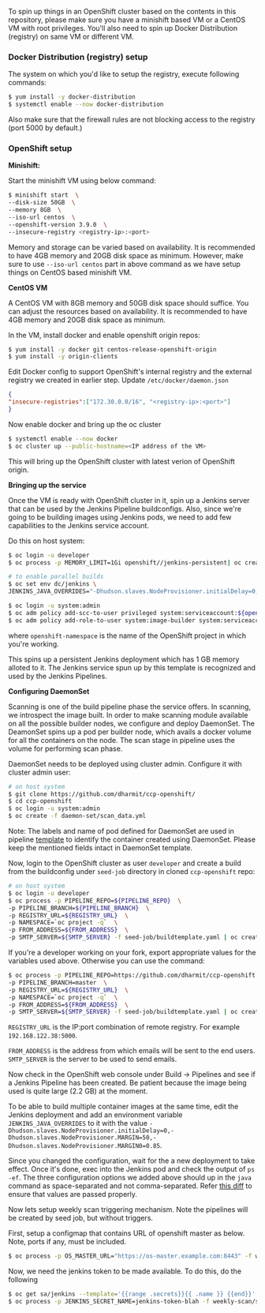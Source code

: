 To spin up things in an OpenShift cluster based on the contents in this
repository, please make sure you have a minishift based VM or a CentOS VM with
root privileges. You'll also need to spin up Docker Distribution (registry) on
same VM or different VM.

### Docker Distribution (registry) setup

The system on which you'd like to setup the registry, execute following
commands:

```bash
$ yum install -y docker-distribution
$ systemctl enable --now docker-distribution
```

Also make sure that the firewall rules are not blocking access to the registry
(port 5000 by default.)

### OpenShift setup

**Minishift:**

Start the minishift VM using below command:

```bash
$ minishift start  \
--disk-size 50GB  \
--memory 8GB  \
--iso-url centos  \
--openshift-version 3.9.0  \
--insecure-registry <registry-ip>:<port>
```

Memory and storage can be varied based on availability. It is recommended to
have 4GB memory and 20GB disk space as minimum. However, make sure to use
`--iso-url centos` part in above command as we have setup things on CentOS based
minishift VM.

**CentOS VM**

A CentOS VM with 8GB memory and 50GB disk space should suffice. You can adjust
the resources based on availability. It is recommended to have 4GB memory and
20GB disk space as minimum.

In the VM, install docker and enable openshift origin repos:

```bash
$ yum install -y docker git centos-release-openshift-origin
$ yum install -y origin-clients
```

Edit Docker config to support OpenShift's internal registry and the external
registry we created in earlier step. Update `/etc/docker/daemon.json`

```json
{
"insecure-registries":["172.30.0.0/16", "<registry-ip>:<port>"]
}
```

Now enable docker and bring up the oc cluster

```bash
$ systemctl enable --now docker
$ oc cluster up --public-hostname=<IP address of the VM>
```

This will bring up the OpenShift cluster with latest verion of OpenShift origin.

**Bringing up the service**

Once the VM is ready with OpenShift cluster in it, spin up a Jenkins server
that can be used by the Jenkins Pipeline buildconfigs. Also, since we're going
to be building images using Jenkins pods, we need to add few capabilities to
the Jenkins service account.

Do this on host system:

```bash
$ oc login -u developer
$ oc process -p MEMORY_LIMIT=1Gi openshift//jenkins-persistent| oc create -f -

# to enable parallel builds
$ oc set env dc/jenkins \
JENKINS_JAVA_OVERRIDES="-Dhudson.slaves.NodeProvisioner.initialDelay=0,-Dhudson.slaves.NodeProvisioner.MARGIN=50,-Dhudson.slaves.NodeProvisioner.MARGIN0=0.85"

$ oc login -u system:admin
$ oc adm policy add-scc-to-user privileged system:serviceaccount:${openshift-namespace}:jenkins
$ oc adm policy add-role-to-user system:image-builder system:serviceaccount:${openshift-namespace}:jenkins
```

where `openshift-namespace` is the name of the OpenShift project in which
you're working.

This spins up a persistent Jenkins deployment which has 1 GB memory alloted to
it. The Jenkins service spun up by this template is recognized and used by the
Jenkins Pipelines.

**Configuring DaemonSet**

Scanning is one of the build pipeline phase the service offers.
In scanning, we introspect the image built. In order to make scanning module
available on all the possible builder nodes, we configure and deploy
DaemonSet. The DeamonSet spins up a pod per builder node, which avails
a docker volume for all the containers on the node. The scan stage in pipeline
uses the volume for performing scan phase.

DaemonSet needs to be deployed using cluster admin.
Configure it with cluster admin user:

```bash
# on host system
$ git clone https://github.com/dharmit/ccp-openshift/
$ cd ccp-openshift
$ oc login -u system:admin
$ oc create -f daemon-set/scan_data.yml
```

Note: The labels and name of pod defined for DaemonSet are used in pipeline
[template](seed-job/template.yaml) to identify the container created using DaemonSet.
Please keep the mentioned fields intact in DaemonSet template.

Now, login to the OpenShift cluster as user `developer` and create a build from the buildconfig under
`seed-job` directory in cloned `ccp-openshift` repo:

```bash
# on host system
$ oc login -u developer
$ oc process -p PIPELINE_REPO=${PIPELINE_REPO}  \
-p PIPELINE_BRANCH=${PIPELINE_BRANCH}  \
-p REGISTRY_URL=${REGISTRY_URL}  \
-p NAMESPACE=`oc project -q`  \
-p FROM_ADDRESS=${FROM_ADDRESS}  \
-p SMTP_SERVER=${SMTP_SERVER} -f seed-job/buildtemplate.yaml | oc create -f -
```

If you're a developer working on your fork, export appropriate values for the
variables used above. Otherwise you can use the command:

```bash
$ oc process -p PIPELINE_REPO=https://github.com/dharmit/ccp-openshift  \
-p PIPELINE_BRANCH=master  \
-p REGISTRY_URL=${REGISTRY_URL}  \
-p NAMESPACE=`oc project -q`  \
-p FROM_ADDRESS=${FROM_ADDRESS}  \
-p SMTP_SERVER=${SMTP_SERVER} -f seed-job/buildtemplate.yaml | oc create -f -
```

`REGISTRY_URL` is the IP:port combination of remote registry. For example
`192.168.122.38:5000`.

`FROM_ADDRESS` is the address from which emails will be sent to the end users.
`SMTP_SERVER` is the server to be used to send emails.

Now check in the OpenShift web console under Build -> Pipelines and see if a
Jenkins Pipeline has been created. Be patient because the image being used is
quite large (2.2 GB) at the moment.

To be able to build multiple container images at the same time, edit the
Jenkins deployment and add an environment variable `JENKINS_JAVA_OVERRIDES` to
it with the value
`-Dhudson.slaves.NodeProvisioner.initialDelay=0,-Dhudson.slaves.NodeProvisioner.MARGIN=50,-Dhudson.slaves.NodeProvisioner.MARGIN0=0.85`.

Since you changed the configuration, wait for the a new deployment to take
effect. Once it's done, exec into the Jenkins pod and check the output of `ps
-ef`. The three configuration options we added above should up in the `java`
command as space-separated and not comma-separated. Refer [this
diff](https://github.com/openshift/openshift-docs/pull/7259/files?short_path=05f80f3#diff-05f80f3ab954ce57c630417065819109)
to ensure that values are passed properly.

Now lets setup weekly scan triggering mechanism. Note the pipelines will be created by seed job, but without triggers.

First, setup a configmap that contains URL of openshift master as below. Note, ports if any, must be included.
```bash
$ oc process -p OS_MASTER_URL="https://os-master.example.com:8443" -f weekly-scan/os-master-config.yaml | oc apply -f -
```

Now, we need the jenkins token to be made available. To do this, do the following

```bash
$ oc get sa/jenkins --template='{{range .secrets}}{{ .name }} {{end}}' # Name will be something like jenkins-token-blah
$ oc process -p JENKINS_SECRET_NAME=jenkins-token-blah -f weekly-scan/scheduler.yaml | oc apply -f -
```

